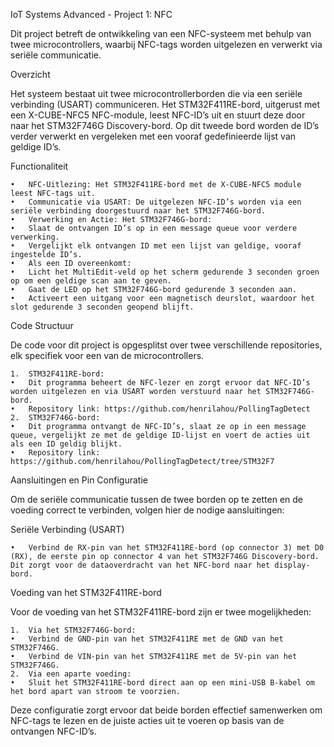 IoT Systems Advanced - Project 1: NFC

Dit project betreft de ontwikkeling van een NFC-systeem met behulp van twee microcontrollers, waarbij NFC-tags worden uitgelezen en verwerkt via seriële communicatie.

Overzicht

Het systeem bestaat uit twee microcontrollerborden die via een seriële verbinding (USART) communiceren. Het STM32F411RE-bord, uitgerust met een X-CUBE-NFC5 NFC-module, leest NFC-ID’s uit en stuurt deze door naar het STM32F746G Discovery-bord. Op dit tweede bord worden de ID’s verder verwerkt en vergeleken met een vooraf gedefinieerde lijst van geldige ID’s.

Functionaliteit

	•	NFC-Uitlezing: Het STM32F411RE-bord met de X-CUBE-NFC5 module leest NFC-tags uit.
	•	Communicatie via USART: De uitgelezen NFC-ID’s worden via een seriële verbinding doorgestuurd naar het STM32F746G-bord.
	•	Verwerking en Actie: Het STM32F746G-bord:
	•	Slaat de ontvangen ID’s op in een message queue voor verdere verwerking.
	•	Vergelijkt elk ontvangen ID met een lijst van geldige, vooraf ingestelde ID’s.
	•	Als een ID overeenkomt:
	•	Licht het MultiEdit-veld op het scherm gedurende 3 seconden groen op om een geldige scan aan te geven.
	•	Gaat de LED op het STM32F746G-bord gedurende 3 seconden aan.
	•	Activeert een uitgang voor een magnetisch deurslot, waardoor het slot gedurende 3 seconden geopend blijft.

Code Structuur

De code voor dit project is opgesplitst over twee verschillende repositories, elk specifiek voor een van de microcontrollers.

	1.	STM32F411RE-bord:
	•	Dit programma beheert de NFC-lezer en zorgt ervoor dat NFC-ID’s worden uitgelezen en via USART worden verstuurd naar het STM32F746G-bord.
	•	Repository link: https://github.com/henrilahou/PollingTagDetect
	2.	STM32F746G-bord:
	•	Dit programma ontvangt de NFC-ID’s, slaat ze op in een message queue, vergelijkt ze met de geldige ID-lijst en voert de acties uit als een ID geldig blijkt.
	•	Repository link: https://github.com/henrilahou/PollingTagDetect/tree/STM32F7

Aansluitingen en Pin Configuratie

Om de seriële communicatie tussen de twee borden op te zetten en de voeding correct te verbinden, volgen hier de nodige aansluitingen:

Seriële Verbinding (USART)

	•	Verbind de RX-pin van het STM32F411RE-bord (op connector 3) met D0 (RX), de eerste pin op connector 4 van het STM32F746G Discovery-bord. Dit zorgt voor de dataoverdracht van het NFC-bord naar het display-bord.

Voeding van het STM32F411RE-bord

Voor de voeding van het STM32F411RE-bord zijn er twee mogelijkheden:

	1.	Via het STM32F746G-bord:
	•	Verbind de GND-pin van het STM32F411RE met de GND van het STM32F746G.
	•	Verbind de VIN-pin van het STM32F411RE met de 5V-pin van het STM32F746G.
	2.	Via een aparte voeding:
	•	Sluit het STM32F411RE-bord direct aan op een mini-USB B-kabel om het bord apart van stroom te voorzien.

Deze configuratie zorgt ervoor dat beide borden effectief samenwerken om NFC-tags te lezen en de juiste acties uit te voeren op basis van de ontvangen NFC-ID’s.